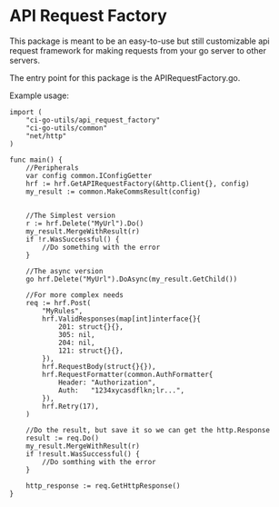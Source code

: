 # API Request Factory

This package is meant to be an easy-to-use but still customizable api request framework for making requests from your
go server to other servers.

The entry point for this package is the APIRequestFactory.go.

Example usage:
```
import (
   	"ci-go-utils/api_request_factory"
   	"ci-go-utils/common"
   	"net/http"
)
   
func main() {
   	//Peripherals
   	var config common.IConfigGetter
   	hrf := hrf.GetAPIRequestFactory(&http.Client{}, config)
   	my_result := common.MakeCommsResult(config)
   
   
   	//The Simplest version
   	r := hrf.Delete("MyUrl").Do()
   	my_result.MergeWithResult(r)
   	if !r.WasSuccessful() {
   		//Do something with the error
   	}
   
   	//The async version
   	go hrf.Delete("MyUrl").DoAsync(my_result.GetChild())
   
   	//For more complex needs
   	req := hrf.Post(
   		"MyRules",
   		hrf.ValidResponses(map[int]interface{}{
   		    201: struct{}{}, 
   		    305: nil, 
   		    204: nil, 
   		    121: struct{}{},
   		}),
   		hrf.RequestBody(struct{}{}),
   		hrf.RequestFormatter(common.AuthFormatter{
   			Header: "Authorization",
   			Auth:   "1234xycasdflkn;lr...",
   		}),
   		hrf.Retry(17),
   	)
   	
   	//Do the result, but save it so we can get the http.Response
   	result := req.Do()
   	my_result.MergeWithResult(r)
   	if !result.WasSuccessful() {
   		//Do somthing with the error
   	}
    
    http_response := req.GetHttpResponse()
}
   ```